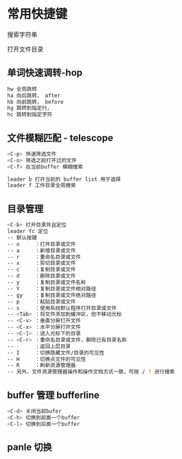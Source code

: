 # 常用快捷键
<C-f> 搜索字符串

<C-b> 打开文件目录

## 单词快速调转-hop
```bash
hw 全局跳转
ha 向后跳转， after
hb 向前跳转， before
hg 跳转到指定行， 
hc 跳转到指定字符
``` 

## 文件模糊匹配 - telescope
```bash
<C-p> 快速筛选文件
<C-o> 筛选之前打开过的文件
<C-f> 在当前buffer 模糊搜索

leader b 打开当前的 buffer list 用于选择
leader f 工作目录全局搜索 
```

## 目录管理

```bash
<C-b> 打开目录并且定位
leader fc 定位 
-- 默认按键
-- o     ：打开目录或文件
-- a     ：新增目录或文件
-- r     ：重命名目录或文件
-- x     ：剪切目录或文件
-- c     ：复制目录或文件
-- d     ：删除目录或文件
-- y     ：复制目录或文件名称
-- Y     ：复制目录或文件相对路径
-- gy    ：复制目录或文件绝对路径
-- p     ：粘贴目录或文件
-- s     ：使用系统默认程序打开目录或文件
-- <Tab> ：将文件添加到缓冲区，但不移动光标
-- <C-v> ：垂直分屏打开文件
-- <C-x> ：水平分屏打开文件
-- <C-]> ：进入光标下的目录
-- <C-r> ：重命名目录或文件，删除已有目录名称
-- -     ：返回上层目录
-- I     ：切换隐藏文件/目录的可见性
-- H     ：切换点文件的可见性
-- R     ：刷新资源管理器
-- 另外，文件资源管理器操作和操作文档方式一致，可按 / ? 进行搜索
```
## buffer 管理 bufferline 
```bash
<C-d> 关闭当前bufer
<C-h> 切换到前面一个buffer
<C-l> 切换到后面一个buffer
```

## panle 切换
```bash


```
